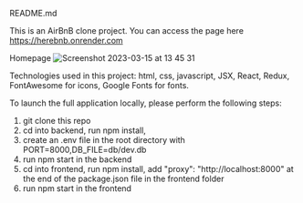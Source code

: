 README.md

This is an AirBnB clone project.
You can access the page here https://herebnb.onrender.com


Homepage
![Screenshot 2023-03-15 at 13 45 31](https://user-images.githubusercontent.com/108156588/225397566-98cb7b3e-6233-45b7-803e-039c245dc67d.png)



Technologies used in this project: html, css, javascript, JSX, React, Redux, FontAwesome for icons, Google Fonts for fonts.





To launch the full application locally, please perform the following steps:
1. git clone this repo
2. cd into backend, run npm install,
3. create an .env file in the root directory with PORT=8000,DB_FILE=db/dev.db
4. run npm start in the backend
5. cd into frontend, run npm install, add "proxy": "http://localhost:8000" at the end of the package.json file in the frontend folder
6. run npm start in the frontend
